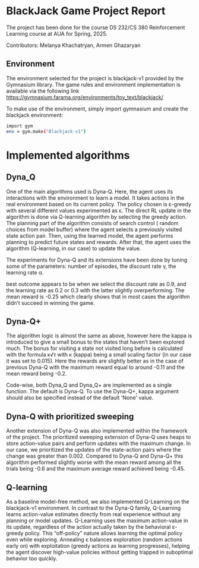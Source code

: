 # BlackJack Game Project Report

The project has been done for the course DS 232/CS 380 Reinforcement Learning course at AUA for Spring, 2025.

Contributors: Melanya Khachatryan, Armen Ghazaryan


## Environment

The environment selected for the project is blackjack-v1 provided by the Gymnasium library.  The game rules and environment implementation is available via the following link https://gymnasium.farama.org/environments/toy_text/blackjack/ 

To make use of the environment, simply import gymnasium and create the blackjack environment:
```bash
import gym
env = gym.make("Blackjack-v1")
```

# Implemented algorithms
## Dyna_Q

One of the main algorithms used is Dyna-Q. Here, the agent uses its interactions with the environment to learn a model. It takes actions in the real environment based on its current policy. The policy chosen is ε-greedy with several different values experimented as ε. The direct RL update in the algorithm is done via Q-learning algorithm by selecting the greedy action. 
The planning part of the algorithm consists of search control ( random choices from model buffer) where the agent selects a previously visited state action pair. Then, using the learned model, the agent performs planning to predict future states and rewards. After that, the agent uses the algorithm (Q-learning, in our case) to update the value.

The experiments for Dyna-Q and its extensions have been done by tuning some of the parameters: number of episodes, the discount rate γ, the learning rate α. 

best outcome appears to be when we select the discount rate as 0.9, and the learning rate as 0.2 or 0.3 with the latter slightly overperforming. The mean reward is -0.25 which clearly shows that in most cases the algorithm didn’t succeed in winning the game.

## Dyna-Q+ 
The algorithm logic is almost the same as above, however here the kappa is introduced to give a small bonus to the states that haven’t been explored much. The bonus for visiting a state not visited long before is calculated with the formula κ√τ with κ (kappa) being a small scaling factor (in our case it was set to 0.015).
Here the rewards are slightly better as in the case of previous Dyna-Q with the maximum reward equal to around -0.11 and the mean reward being -0.2.

Code-wise, both Dyna_Q and Dyna_Q+ are implemented as a single function. The default is Dyna-Q. To use the Dyna-Q+, kappa argument should also be specified instead of the default 'None' value. 

## Dyna-Q with prioritized sweeping
Another extension of Dyna-Q was also implemented within the framework of the project. The prioritized sweeping extension of Dyna-Q uses heaps to store action-value pairs and perform updates with the maximum change. In our case, we prioritized the updates of the state-action pairs where the change was greater than 0.002. Compared to Dyna-Q and Dyna-Q+ this algorithm performed slightly worse with the mean reward among all the trials being -0.6 and the maximum average reward achieved being -0.45. 

## Q-learning
As a baseline model-free method, we also implemented Q-Learning on the blackjack-v1 environment. In contrast to the Dyna-Q family, Q-Learning learns action-value estimates directly from real experience without any planning or model updates. Q-Learning uses the maximum action-value in its update, regardless of the action actually taken by the behavioral ε-greedy policy. This “off-policy” nature allows learning the optimal policy even while exploring. Annealing ε balances exploration (random actions early on) with exploitation (greedy actions as learning progresses), helping the agent discover high-value policies without getting trapped in suboptimal behavior too quickly.

